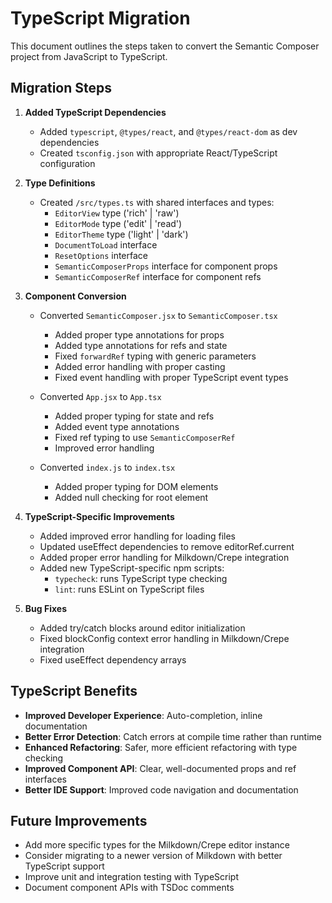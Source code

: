 # TypeScript Migration

This document outlines the steps taken to convert the Semantic Composer project from JavaScript to TypeScript.

## Migration Steps

1. **Added TypeScript Dependencies**
   - Added `typescript`, `@types/react`, and `@types/react-dom` as dev dependencies
   - Created `tsconfig.json` with appropriate React/TypeScript configuration

2. **Type Definitions**
   - Created `/src/types.ts` with shared interfaces and types:
     - `EditorView` type ('rich' | 'raw')
     - `EditorMode` type ('edit' | 'read')
     - `EditorTheme` type ('light' | 'dark')
     - `DocumentToLoad` interface
     - `ResetOptions` interface
     - `SemanticComposerProps` interface for component props
     - `SemanticComposerRef` interface for component refs

3. **Component Conversion**
   - Converted `SemanticComposer.jsx` to `SemanticComposer.tsx`
     - Added proper type annotations for props
     - Added type annotations for refs and state
     - Fixed `forwardRef` typing with generic parameters
     - Added error handling with proper casting
     - Fixed event handling with proper TypeScript event types

   - Converted `App.jsx` to `App.tsx`
     - Added proper typing for state and refs
     - Added event type annotations
     - Fixed ref typing to use `SemanticComposerRef`
     - Improved error handling

   - Converted `index.js` to `index.tsx`
     - Added proper typing for DOM elements
     - Added null checking for root element

4. **TypeScript-Specific Improvements**
   - Added improved error handling for loading files
   - Updated useEffect dependencies to remove editorRef.current
   - Added proper error handling for Milkdown/Crepe integration
   - Added new TypeScript-specific npm scripts:
     - `typecheck`: runs TypeScript type checking
     - `lint`: runs ESLint on TypeScript files

5. **Bug Fixes**
   - Added try/catch blocks around editor initialization
   - Fixed blockConfig context error handling in Milkdown/Crepe integration
   - Fixed useEffect dependency arrays

## TypeScript Benefits

- **Improved Developer Experience**: Auto-completion, inline documentation
- **Better Error Detection**: Catch errors at compile time rather than runtime
- **Enhanced Refactoring**: Safer, more efficient refactoring with type checking
- **Improved Component API**: Clear, well-documented props and ref interfaces
- **Better IDE Support**: Improved code navigation and documentation

## Future Improvements

- Add more specific types for the Milkdown/Crepe editor instance
- Consider migrating to a newer version of Milkdown with better TypeScript support
- Improve unit and integration testing with TypeScript
- Document component APIs with TSDoc comments